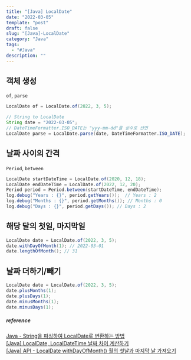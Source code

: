 ```yaml
---
title: "[Java] LocalDate"
date: "2022-03-05"
template: "post"
draft: false
slug: "[Java]-LocalDate"
category: "Java"
tags:
  - "#Java"
description: ""
---
```


## 객체 생성

`of`, `parse`

```Java
LocalDate of = LocalDate.of(2022, 3, 5);

// String to LocalDate
String date = "2022-03-05";
// DateTimeFormatter.ISO_DATE는 "yyy-mm-dd"를 상수로 선언
LocalDate parse = LocalDate.parse(date, DateTimeFormatter.ISO_DATE);
```

## 날짜 사이의 간격

`Period`, `between`

```Java
LocalDate startDateTime = LocalDate.of(2020, 12, 18); 
LocalDate endDateTime = LocalDate.of(2022, 12, 20); 
Period period = Period.between(startDateTime, endDateTime); 
log.debug("Years : {}", period.getYears());  // Years : 2
log.debug("Months : {}", period.getMonths()); // Months : 0
log.debug("Days : {}", period.getDays()); // Days : 2
```

## 해당 달의 첫일, 마지막일

```Java
LocalDate date = LocalDate.of(2022, 3, 5);
date.withDayOfMonth(1); // 2022-03-01
date.lengthOfMonth(); // 31
```

## 날짜 더하기/빼기

```Java
LocalDate date = LocalDate.of(2022, 3, 5);
date.plusMonths(1);
date.plusDays(1);
date.minusMonths(1);
date.minusDays(1);
```

##### reference

[Java - String을 파싱하여 LocalDate로 변환하는 방법](https://codechacha.com/ko/java-examples-how-to-convert-string-to-localdate/)  
[[Java] LocalDate, LocalDateTime 날짜 차이 계산하기](https://cornswrold.tistory.com/489)  
[[Java] API - LocalDate withDayOfMonth() 월의 첫날과 마지막 날 가져오기](https://blog.naver.com/PostView.nhn?blogId=dktmrorl&logNo=222319652865)